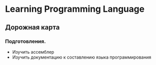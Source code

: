 # Learning Programming Language
## Дорожная карта
### Подготовления.
- Изучить ассемблер
- Изучить документацию к составлению языка программирования
